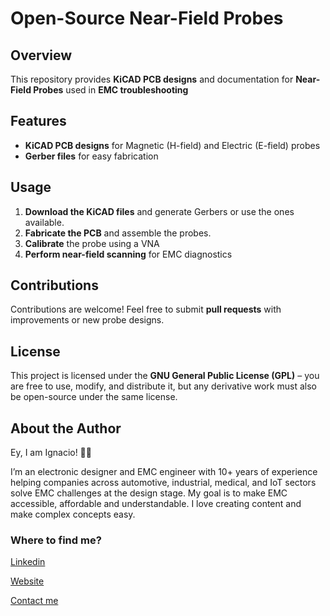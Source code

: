 # Open-Source Near-Field Probes

## Overview
This repository provides **KiCAD PCB designs** and documentation for **Near-Field Probes** used in **EMC troubleshooting**

## Features
- **KiCAD PCB designs** for Magnetic (H-field) and Electric (E-field) probes
- **Gerber files** for easy fabrication

## Usage
1. **Download the KiCAD files** and generate Gerbers or use the ones available.
2. **Fabricate the PCB** and assemble the probes.
3. **Calibrate** the probe using a VNA
4. **Perform near-field scanning** for EMC diagnostics

## Contributions
Contributions are welcome! Feel free to submit **pull requests** with improvements or new probe designs.

## License
This project is licensed under the **GNU General Public License (GPL)** – you are free to use, modify, and distribute it, but any derivative work must also be open-source under the same license.

## About the Author
Ey, I am Ignacio! 👋🏼

I’m an electronic designer and EMC engineer with 10+ years of experience helping companies across automotive, industrial, medical, and IoT sectors solve EMC challenges at the design stage. My goal is to make EMC accessible, affordable and understandable. I love creating content and make complex concepts easy.

### Where to find me?

[Linkedin](https://www.linkedin.com/in/idmendizabal/)

[Website](https://ignaciodemendizabal.com)

[Contact me](https://ignaciodemendizabal.com/contact)
